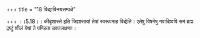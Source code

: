 +++
title = "18 विद्याविनयसम्पन्ने"

+++
।।5.18।। कीदृशास्ते इति जिज्ञासायां तेषां स्वरूपमाह विद्येति। एतेषु
विषमेषु गवादिष्वपि समं ब्रह्म द्रष्टुं शीलं येषां ते पण्डिता
उक्तलक्षणाः।
